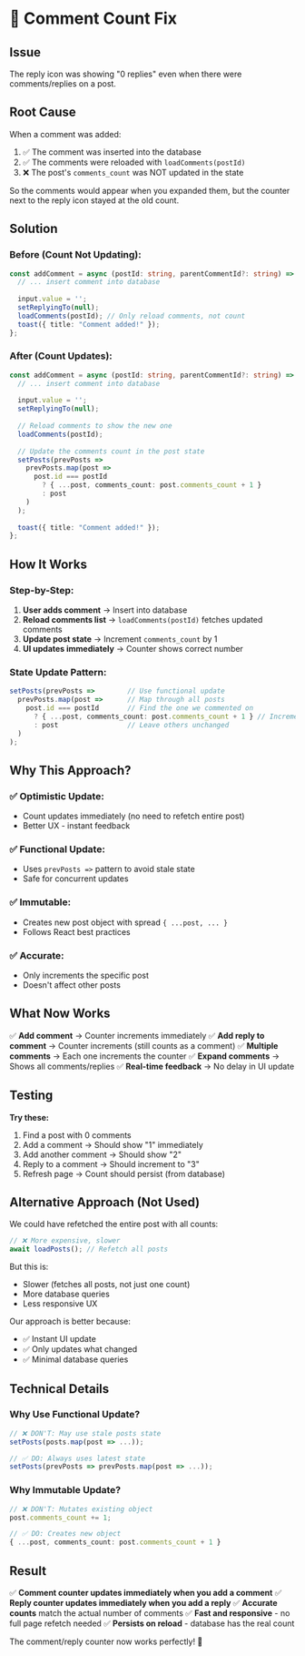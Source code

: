# 🔧 Comment Count Fix

## Issue
The reply icon was showing "0 replies" even when there were comments/replies on a post.

## Root Cause
When a comment was added:
1. ✅ The comment was inserted into the database
2. ✅ The comments were reloaded with `loadComments(postId)`
3. ❌ The post's `comments_count` was NOT updated in the state

So the comments would appear when you expanded them, but the counter next to the reply icon stayed at the old count.

## Solution

### Before (Count Not Updating):
```typescript
const addComment = async (postId: string, parentCommentId?: string) => {
  // ... insert comment into database
  
  input.value = '';
  setReplyingTo(null);
  loadComments(postId); // Only reload comments, not count
  toast({ title: "Comment added!" });
};
```

### After (Count Updates):
```typescript
const addComment = async (postId: string, parentCommentId?: string) => {
  // ... insert comment into database
  
  input.value = '';
  setReplyingTo(null);
  
  // Reload comments to show the new one
  loadComments(postId);
  
  // Update the comments count in the post state
  setPosts(prevPosts => 
    prevPosts.map(post => 
      post.id === postId 
        ? { ...post, comments_count: post.comments_count + 1 }
        : post
    )
  );
  
  toast({ title: "Comment added!" });
};
```

## How It Works

### Step-by-Step:
1. **User adds comment** → Insert into database
2. **Reload comments list** → `loadComments(postId)` fetches updated comments
3. **Update post state** → Increment `comments_count` by 1
4. **UI updates immediately** → Counter shows correct number

### State Update Pattern:
```typescript
setPosts(prevPosts =>        // Use functional update
  prevPosts.map(post =>      // Map through all posts
    post.id === postId       // Find the one we commented on
      ? { ...post, comments_count: post.comments_count + 1 } // Increment count
      : post                 // Leave others unchanged
  )
);
```

## Why This Approach?

### ✅ Optimistic Update:
- Count updates immediately (no need to refetch entire post)
- Better UX - instant feedback

### ✅ Functional Update:
- Uses `prevPosts =>` pattern to avoid stale state
- Safe for concurrent updates

### ✅ Immutable:
- Creates new post object with spread `{ ...post, ... }`
- Follows React best practices

### ✅ Accurate:
- Only increments the specific post
- Doesn't affect other posts

## What Now Works

✅ **Add comment** → Counter increments immediately
✅ **Add reply to comment** → Counter increments (still counts as a comment)
✅ **Multiple comments** → Each one increments the counter
✅ **Expand comments** → Shows all comments/replies
✅ **Real-time feedback** → No delay in UI update

## Testing

**Try these:**
1. Find a post with 0 comments
2. Add a comment → Should show "1" immediately
3. Add another comment → Should show "2"
4. Reply to a comment → Should increment to "3"
5. Refresh page → Count should persist (from database)

## Alternative Approach (Not Used)

We could have refetched the entire post with all counts:
```typescript
// ❌ More expensive, slower
await loadPosts(); // Refetch all posts
```

But this is:
- Slower (fetches all posts, not just one count)
- More database queries
- Less responsive UX

Our approach is better because:
- ✅ Instant UI update
- ✅ Only updates what changed
- ✅ Minimal database queries

## Technical Details

### Why Use Functional Update?
```typescript
// ❌ DON'T: May use stale posts state
setPosts(posts.map(post => ...));

// ✅ DO: Always uses latest state
setPosts(prevPosts => prevPosts.map(post => ...));
```

### Why Immutable Update?
```typescript
// ❌ DON'T: Mutates existing object
post.comments_count += 1;

// ✅ DO: Creates new object
{ ...post, comments_count: post.comments_count + 1 }
```

## Result

✅ **Comment counter updates immediately when you add a comment**
✅ **Reply counter updates immediately when you add a reply**
✅ **Accurate counts** match the actual number of comments
✅ **Fast and responsive** - no full page refetch needed
✅ **Persists on reload** - database has the real count

The comment/reply counter now works perfectly! 🎉

